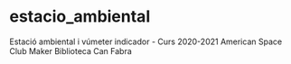 # estacio_ambiental
Estació ambiental i vúmeter indicador - Curs 2020-2021
American Space Club Maker Biblioteca Can Fabra
